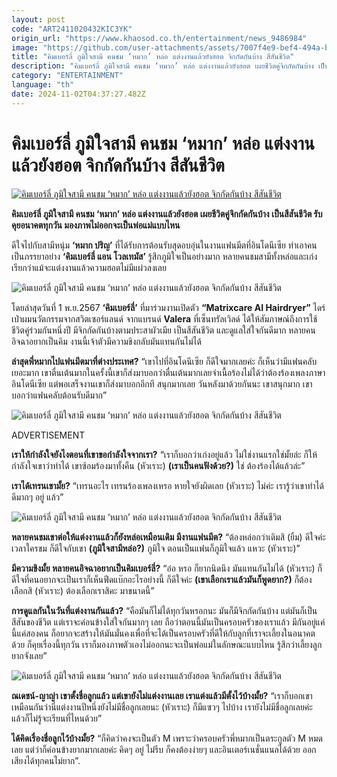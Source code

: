 ```yaml
---
layout: post
code: "ART2411020432KIC3YK"
origin_url: "https://www.khaosod.co.th/entertainment/news_9486984"
image: "https://github.com/user-attachments/assets/7007f4e9-bef4-494a-bd02-b3878f08624f"
title: "คิมเบอร์ลี่ ภูมิใจสามี คนชม ‘หมาก’ หล่อ แต่งงานแล้วยังฮอต จิกกัดกันบ้าง สีสันชีวิต"
description: "คิมเบอร์ลี่ ภูมิใจสามี คนชม ‘หมาก’ หล่อ แต่งงานแล้วยังฮอต เผยชีวิตคู่จิกกัดกันบ้าง เป็นสีสันชีวิต รับคุยอนาคตทุกวัน มองภาพไม่ออกจะเป็นพ่อแม่แบบไหน"
category: "ENTERTAINMENT"
language: "th"
date: 2024-11-02T04:37:27.482Z
---
```


# คิมเบอร์ลี่ ภูมิใจสามี คนชม ‘หมาก’ หล่อ แต่งงานแล้วยังฮอต จิกกัดกันบ้าง สีสันชีวิต

[![คิมเบอร์ลี่ ภูมิใจสามี คนชม ‘หมาก’ หล่อ แต่งงานแล้วยังฮอต จิกกัดกันบ้าง สีสันชีวิต](https://www.khaosod.co.th/wpapp/uploads/2024/11/kimberry_021167-1.jpg "คิมเบอร์ลี่ ภูมิใจสามี คนชม ‘หมาก’ หล่อ แต่งงานแล้วยังฮอต จิกกัดกันบ้าง สีสันชีวิต")](https://www.khaosod.co.th/wpapp/uploads/2024/11/kimberry_021167-1.jpg)

**คิมเบอร์ลี่ ภูมิใจสามี คนชม ‘หมาก’ หล่อ แต่งงานแล้วยังฮอต เผยชีวิตคู่จิกกัดกันบ้าง เป็นสีสันชีวิต รับคุยอนาคตทุกวัน มองภาพไม่ออกจะเป็นพ่อแม่แบบไหน**

ดีใจไปกับสามีหนุ่ม **‘หมาก ปริญ’** ที่ได้รับการต้อนรับสุดอบอุ่นในงานแฟนมีตที่อินโดนีเซีย ทำเอาคนเป็นภรรยาอย่าง **‘คิมเบอร์ลี่ แอน โวลเทมัส’** รู้สึกภูมิใจเป็นอย่างมาก หลายคนชมสามีทั้งหล่อและเก่ง เรียกว่าแม้จะแต่งงานแล้วความฮอตไม่มีแผ่วลงเลย

![คิมเบอร์ลี่ ภูมิใจสามี คนชม ‘หมาก’ หล่อ แต่งงานแล้วยังฮอต จิกกัดกันบ้าง สีสันชีวิต](https://www.khaosod.co.th/wpapp/uploads/2024/11/kimberry_021167-6.jpg)

โดยล่าสุดวันที่ 1 พ.ย.2567 **‘คิมเบอร์ลี่’** ที่มาร่วมงานเปิดตัว **“Matrixcare AI Hairdryer”** ไดร์เป่าผมนวัตกรรมจากสวิตเซอร์แลนด์ จากแบรนด์ **Valera** ที่เซ็นทรัลเวิลด์ ได้ให้สัมภาษณ์ถึงการใช้ชีวิตคู่ร่วมกันหนึ่งปี มีจิกกัดกันบ้างตามประสาผัวเมีย เป็นสีสันชีวิต และดูแลใส่ใจกันดีมาก หลายคนอิจฉาอยากเป็นคิม งานนี้เจ้าตัวมีความขิงกลับมันแทนกันไม่ได้

**ล่าสุดพี่หมากไปแฟนมีตมาที่ต่างประเทศ?** “เขาไปที่อินโดนีเซีย ก็ดีใจมากเลยค่ะ ก็เห็นว่ามีแฟนคลับเยอะมาก เขาตื่นเต้นมากในครั้งนี้เขาก็ส่งมาบอกว่าตื่นเต้นมากเลยจำเนื้อร้องไม่ได้ว่าต้องร้องเพลงภาษาอินโดนีเซีย แต่พอเสร็จงานเขาก็ส่งมาบอกอีกที สนุกมากเลย วันหลังมาด้วยกันนะ เขาสนุกมาก เขาบอกว่าแฟนคลับต้อนรับดีมาก”

![คิมเบอร์ลี่ ภูมิใจสามี คนชม ‘หมาก’ หล่อ แต่งงานแล้วยังฮอต จิกกัดกันบ้าง สีสันชีวิต](https://www.khaosod.co.th/wpapp/uploads/2024/11/kimberry_021167-7.jpg)

ADVERTISEMENT

**เราให้กำลังใจยังไงตอนที่เขาขอกำลังใจจากเรา?** “เราก็บอกว่าเก่งอยู่แล้ว ไม่ใช่งานแรกใช่มั้ยล่ะ ก็ให้กำลังใจเขาว่าทำได้ เขาซ้อมร้องมาทั้งคืน (หัวเราะ) **(เราเป็นคนฟังด้วย?)** ใช่ ต้องร้องได้แล้วล่ะ”

**เราได้เทรนเขามั้ย?** “เทรนอะไร เทรนร้องเพลงเหรอ หายใจยังผิดเลย (หัวเราะ) ไม่ค่ะ เรารู้ว่าเขาทำได้ดีมากๆ อยู่ แล้ว”

![คิมเบอร์ลี่ ภูมิใจสามี คนชม ‘หมาก’ หล่อ แต่งงานแล้วยังฮอต จิกกัดกันบ้าง สีสันชีวิต](https://www.khaosod.co.th/wpapp/uploads/2024/11/kimberry_021167-8.jpg)

**หลายคนชมเขาต่อให้แต่งงานแล้วก็ยังหล่อเหมือนเดิม มีงานแฟนมีต?** “ต้องหล่อกว่าเดิมสิ (ยิ้ม) ดีใจค่ะ เวลาใครชม ก็ดีใจกับเขา **(ภูมิใจสามีหล่อ?)** ภูมิใจ ตอนเป็นแฟนก็ภูมิใจแล้ว แหวะ (หัวเราะ)”

**มีความขิงมั้ย หลายคนอิจฉาอยากเป็นคิมเบอร์ลี่?** “อ๋อ หรอ ก็ยากนิดนึง มันแทนกันไม่ได้ (หัวเราะ) ก็ดีใจที่คนอยากจะเป็นเราก็เห็นฟีดแบ๊กอะไรอย่างนี้ ก็ดีใจค่ะ **(เขาเลือกเราแล้วมันก็พูดยาก?)** ก็ต้องเลือกสิ (หัวเราะ) ต้องเลือกเราสิคะ มาขนาดนี้”

**การดูแลกันในวันที่แต่งงานกันแล้ว?** “คือมันก็ไม่ได้ทุกวันหรอกนะ มันก็มีจิกกัดกันบ้าง แต่มันก็เป็นสีสันของชีวิต แต่เราจะค่อนข้างใส่ใจกันมากๆ เลย ถือว่าตอนนี้มันเป็นครอบครัวของเราแล้ว มีกันอยู่แค่นี้แค่สองคน ก็อยากจะสร้างให้มันมั่นคงเพื่อที่จะได้เป็นครอบครัวที่ดีให้กับลูกที่เราจะเลี้ยงในอนาคตด้วย ก็คุยเรื่องนี้ทุกวัน เราก็มองภาพตัวเองไม่ออกนะจะเป็นพ่อแม่ในลักษณะแบบไหน รู้สึกว่าเลี้ยงลูกยากจังเลย”

![คิมเบอร์ลี่ ภูมิใจสามี คนชม ‘หมาก’ หล่อ แต่งงานแล้วยังฮอต จิกกัดกันบ้าง สีสันชีวิต](https://www.khaosod.co.th/wpapp/uploads/2024/11/kimberry_021167-9.jpg)

**ณเดชน์-ญาญ่า เขาตั้งชื่อลูกแล้ว แต่เขายังไม่แต่งงานเลย เราแต่งแล้วมีตั้งไว้บ้างมั้ย?** “เราก็บอกเขาเหมือนกันว่านี่แต่งงานปีหนึ่งยังไม่มีชื่อลูกเลยนะ (หัวเราะ) ก็มีแซวๆ ไปบ้าง เรายังไม่มีชื่อลูกเลยค่ะ แล้วก็ไม่รู้จะเรียนที่ไหนด้วย”

**ได้คิดเรื่องชื่อลูกไว้บ้างมั้ย?** “ก็คิดว่าคงจะเป็นตัว M เพราะว่าครอบครัวพี่หมากเป็นตระกูลตัว M หมดเลย แต่ว่าก็ค่อนข้างยากมากเลยค่ะ คิดๆ อยู่ ไม่รีบ ก็คงต้องง่ายๆ และอินเตอร์เนชั่นแนลได้ด้วย ออกเสียงได้ทุกคนไม่ยาก”.